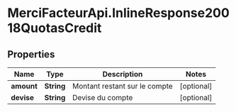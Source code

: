 # MerciFacteurApi.InlineResponse20018QuotasCredit

## Properties
Name | Type | Description | Notes
------------ | ------------- | ------------- | -------------
**amount** | **String** | Montant restant sur le compte | [optional] 
**devise** | **String** | Devise du compte | [optional] 
